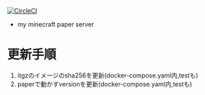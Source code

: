 [![CircleCI](https://dl.circleci.com/status-badge/img/gh/dairin007/mc_paper_server/tree/master.svg?style=svg)](https://dl.circleci.com/status-badge/redirect/gh/dairin007/mc_paper_server/tree/master)

- my minecraft paper server

# 更新手順
1. itgzのイメージのsha256を更新(docker-compose.yaml内,testも)
2. paperで動かすversionを更新(docker-compose.yaml内,testも)
